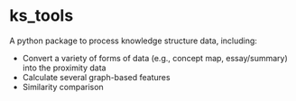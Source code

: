 # ks_tools

A python package to process knowledge structure data, including:
- Convert a variety of forms of data (e.g., concept map, essay/summary) into the proximity data
- Calculate several graph-based features
- Similarity comparison

